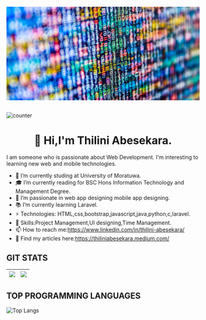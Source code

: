 <img align="center" src="https://raw.githubusercontent.com/Abesekara-AWADTM/Abesekara-AWADTM/main/git.jpg"/></a><br><br>

![counter](https://en9zihyhtv85u02.m.pipedream.net)
</br>
<h1 align="center">👋 Hi,I'm Thilini Abesekara.</h1>
I am someone who is passionate about Web Development. I'm interesting to learning new web and mobile technologies.

- 🏫 I’m currently studing at University of Moratuwa.
- 🎓 I’m currently reading for BSC Hons Information Technology and Management Degree.
- 💞️ I’m passionate in web app designing mobile app designing.
- 📚 I’m currently learning Laravel.
- ⚡ Technologies: HTML,css,bootstrap,javascript,java,python,c,laravel.
- 🎯 Skills:Project Management,UI designing,Time Management.
- 📫 How to reach me:https://www.linkedin.com/in/thilini-abesekara/
- 📖 Find my articles here:https://thiliniabesekara.medium.com/
## GIT STATS
<img src="https://github-readme-stats.vercel.app/api?username=Abesekara-AWADTM&&show_icons=true&count_private=true&theme=radical"/>|<img src="https://github-readme-streak-stats.herokuapp.com/?user=Abesekara-AWADTM&theme=radical"/>|
|---|---|


## TOP PROGRAMMING LANGUAGES
![Top Langs](https://github-readme-stats.vercel.app/api/top-langs/?username=Abesekara-AWADTM&theme=radical&title_color=8E2DE2&text_color=fff)
<!---
Abesekara-AWADTM/Abesekara-AWADTM is a ✨ special ✨ repository because its `README.md` (this file) appears on your GitHub profile.
You can click the Preview link to take a look at your changes.
--->

